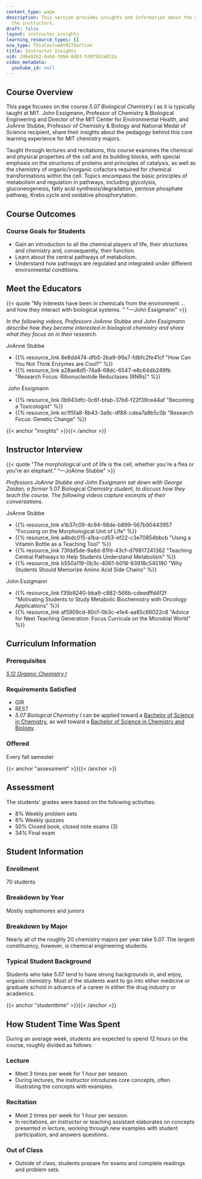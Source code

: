 ```yaml
---
content_type: page
description: This section provides insights and information about the course from
  the instructors.
draft: false
layout: instructor_insights
learning_resource_types: []
ocw_type: ThisCourseAtMITSection
title: Instructor Insights
uid: 2d6e92b2-0a5d-3994-8d83-539f5b3a872a
video_metadata:
  youtube_id: null
---
```

## Course Overview

This page focuses on the course _5.07 Biological Chemistry I_ as it is typically taught at MIT. John Essigmann, Professor of Chemistry & Biological Engineering and Director of the MIT Center for Environmental Health, and JoAnne Stubbe, Professor of Chemistry & Biology and National Medal of Science recipient, share their insights about the pedagogy behind this core learning experience for MIT chemistry majors.

Taught through lectures and recitations, this course examines the chemical and physical properties of the cell and its building blocks, with special emphasis on the structures of proteins and principles of catalysis, as well as the chemistry of organic/inorganic cofactors required for chemical transformations within the cell. Topics encompass the basic principles of metabolism and regulation in pathways, including glycolysis, gluconeogenesis, fatty acid synthesis/degradation, pentose phosphate pathway, Krebs cycle and oxidative phosphorylation.

## Course Outcomes

### Course Goals for Students

- Gain an introduction to all the chemical players of life, their structures and chemistry and, consequently, their function.
- Learn about the central pathways of metabolism.
- Understand how pathways are regulated and integrated under different environmental conditions.

## Meet the Educators

{{< quote "My interests have been in chemicals from the environment … and how they interact with biological systems.&nbsp;" "—John Essigmann" >}}

_In the following videos, Professors JoAnne Stubbe and John Essigmann describe how they became interested in biological chemistry and share what they focus on in their research._

JoAnne Stubbe

- {{% resource_link 8e8dd474-dfb5-2ba9-99a7-fdbfc2fe41cf "How Can You Not Think Enzymes are Cool?" %}}
- {{% resource_link a28ae8d5-74a8-68dc-6547-e8c64db249fb "Research Focus: Ribonucleotide Reductases (RNRs)" %}}

 John Essigmann

- {{% resource_link 0b943dfc-0c6f-bfab-37b8-f22f39ce44af "Becoming a Toxicologist" %}} 
- {{% resource_link ec1f5fa8-8b43-3a9c-df88-cdea7a8b5c0b "Research Focus: Genetic Change" %}} 

{{< anchor "insights" >}}{{< /anchor >}}

## Instructor Interview

{{< quote "The morphological unit of life is the cell, whether you're a flea or you're an elephant." "—JoAnne Stubbe" >}}

_Professors JoAnne Stubbe and John Essigmann sat down with George Zaidan, a former_ 5.07 Biological Chemistry _student, to discuss how they teach the course. The following videos capture excerpts of their conversations._  

JoAnne Stubbe

- {{% resource_link e1b37c09-4c94-98de-b899-567b90443957 "Focusing on the Morphological Unit of Life" %}}
- {{% resource_link a4bdc015-a1ba-cd53-ef22-c3e70854bbcb "Using a Vitamin Bottle as a Teaching Tool" %}}
- {{% resource_link 73fdd5de-9a8d-81fd-43cf-d79817241362 "Teaching Central Pathways to Help Students Understand Metabolism" %}}
- {{% resource_link b550a119-0b3c-4061-b018-93918c545190 "Why Students Should Memorize Amino Acid Side Chains" %}}

John Essigmann

- {{% resource_link f35b9240-bba9-c882-566b-cdeedffd4f2f "Motivating Students to Study Metabolic Biochemistry with Oncology Applications" %}}
- {{% resource_link af5909cd-80cf-0b3c-e1e4-aa85c66022c8 "Advice for Next Teaching Generation: Focus Curricula on the Microbial World" %}}

## Curriculum Information

### Prerequisites

[_5.12 Organic Chemistry I_](/courses/5-12-organic-chemistry-i-spring-2005)

### Requirements Satisfied

- GIR
- REST
- _5.07 Biological Chemistry I_ can be applied toward a [Bachelor of Science in Chemistry](https://chemistry.mit.edu/academic-programs/undergraduate-programs/chemistry-major-chem-flex/), as well toward a [Bachelor of Science in Chemistry and Biology](https://chemistry.mit.edu/academic-programs/undergraduate-programs/chemistry-biology-major/).

### Offered

Every fall semester

{{< anchor "assessment" >}}{{< /anchor >}}

## Assessment

The students' grades were based on the following activities:

- 8% Weekly problem sets
- 8% Weekly quizzes
- 50% Closed book, closed note exams (3)
- 34% Final exam

## Student Information

### Enrollment

70 students

### Breakdown by Year

Mostly sophomores and juniors

### Breakdown by Major

Nearly all of the roughly 20 chemistry majors per year take 5.07. The largest constituency, however, is chemical engineering students.

### Typical Student Background

Students who take 5.07 tend to have strong backgrounds in, and enjoy, organic chemistry. Most of the students want to go into either medicine or graduate school in advance of a career in either the drug industry or academics.

{{< anchor "studenttime" >}}{{< /anchor >}}

## How Student Time Was Spent

During an average week, students are expected to spend 12 hours on the course, roughly divided as follows:

### Lecture

- Meet 3 times per week for 1 hour per session.
- During lectures, the instructor introduces core concepts, often illustrating the concepts with examples.

### Recitation

- Meet 2 times per week for 1 hour per session.
- In recitations, an instructor or teaching assistant elaborates on concepts presented in lecture, working through new examples with student participation, and answers questions.

### Out of Class

- Outside of class, students prepare for exams and complete readings and problem sets.